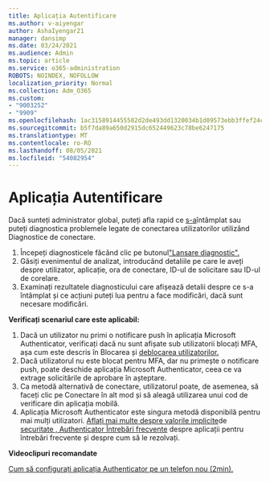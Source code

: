 ```yaml
---
title: Aplicația Autentificare
ms.author: v-aiyengar
author: AshaIyengar21
manager: dansimp
ms.date: 03/24/2021
ms.audience: Admin
ms.topic: article
ms.service: o365-administration
ROBOTS: NOINDEX, NOFOLLOW
localization_priority: Normal
ms.collection: Adm_O365
ms.custom:
- "9003252"
- "9909"
ms.openlocfilehash: 1ac3158914455502d2de493dd1320034b1d09573ebb3ffef24c23eb1e816cad0
ms.sourcegitcommit: b5f7da89a650d2915dc652449623c78be6247175
ms.translationtype: MT
ms.contentlocale: ro-RO
ms.lasthandoff: 08/05/2021
ms.locfileid: "54082954"
---
```

# <a name="authentication-app"></a>Aplicația Autentificare

Dacă sunteți administrator global, puteți afla rapid ce [s-a](https://ms.portal.azure.com/microsoft.onmicrosoft.com?loginHint=shhada@microsoft.com#blade/Microsoft_AAD_IAM/ActiveDirectoryMenuBlade/diagnose/symptomId/ms_aad_dxp_signin_caDiagnoseAndSolveSummarySymptom)întâmplat sau puteți diagnostica problemele legate de conectarea utilizatorilor utilizând Diagnostice de conectare.

1. Începeți diagnosticele făcând clic pe butonul["Lansare diagnostic".](https://portal.azure.com/#blade/Microsoft_AAD_IAM/ActiveDirectoryMenuBlade/diagnose/symptomId/ms_aad_dxp_signin_caDiagnoseAndSolveSummarySymptom) 
1. Găsiți evenimentul de analizat, introducând detaliile pe care le aveți despre utilizator, aplicație, ora de conectare, ID-ul de solicitare sau ID-ul de corelare.
1. Examinați rezultatele diagnosticului care afișează detalii despre ce s-a întâmplat și ce acțiuni puteți lua pentru a face modificări, dacă sunt necesare modificări.

**Verificați scenariul care este aplicabil:**

1. Dacă un utilizator nu primi o notificare push în aplicația Microsoft Authenticator, verificați dacă nu sunt afișate sub utilizatorii blocați MFA, așa cum este descris în Blocarea și [deblocarea utilizatorilor.](https://portal.azure.com/#blade/Microsoft_AAD_IAM/ActiveDirectoryMenuBlade/diagnose/symptomId/ms_aad_dxp_signin_caDiagnoseAndSolveSummarySymptom)
1. Dacă utilizatorul nu este blocat pentru MFA, dar nu primește o notificare push, poate deschide aplicația Microsoft Authenticator, ceea ce va extrage solicitările de aprobare în așteptare.
1. Ca metodă alternativă de conectare, utilizatorul poate, de asemenea, să faceți clic pe Conectare în alt mod și să aleagă utilizarea unui cod de verificare din aplicația mobilă.
1. Aplicația Microsoft Authenticator este singura metodă disponibilă pentru mai mulți utilizatori. [Aflați mai multe despre valorile implicite](https://docs.microsoft.com/azure/active-directory/fundamentals/concept-fundamentals-security-defaults)de [securitate , Authenticator Întrebări frecvente](https://docs.microsoft.com/azure/active-directory/user-help/user-help-auth-app-faq) despre aplicații pentru întrebări frecvente și despre cum să le rezolvați.
 
**Videoclipuri recomandate**

[Cum să configurați aplicația Authenticator pe un telefon nou (2min).](https://go.microsoft.com/fwlink/?linkid=2158163&clcid=0x409)
